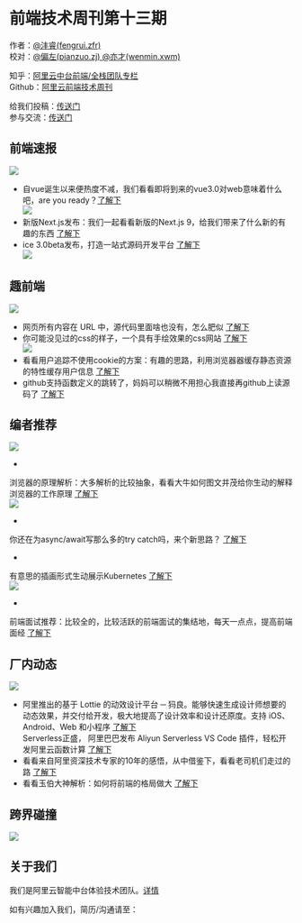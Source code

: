 # 前端技术周刊第十三期

作者：[@沣睿(fengrui.zfr) ](/fengrui.zfr) <br />
校对：[@偏左(pianzuo.zj) ](/pianzuo.zj) [@亦才(wenmin.xwm) ](/wenmin.xwm) 

知乎：[阿里云中台前端/全栈团队专栏](https://zhuanlan.zhihu.com/aliyun)<br />
Github：[阿里云前端技术周刊](https://github.com/aliyunfe/weekly)

给我们投稿：[传送门](https://github.com/aliyunfe/weekly/issues/new)<br />
参与交流：[传送门](https://github.com/aliyunfe/weekly/issues/5)

[]()<a name="b31ea060"></a>
## 前端速报

![](https://img.alicdn.com/tfs/TB1T43Fa4iH3KVjSZPfXXXBiVXa-2560-600.jpg#alt=)

- 自vue诞生以来便热度不减，我们看看即将到来的vue3.0对web意味着什么吧，are you ready？[了解下](https://mp.weixin.qq.com/s/5LxFhWv4cO6hAHlg3ax1Fg)<br />
![](https://intranetproxy.alipay.com/skylark/lark/0/2019/png/66258/1562900828227-0deae299-8ad3-4803-bf35-a361524120c1.png#alt=undefined)
- 新版Next.js发布：我们一起看看新版的Next.js 9，给我们带来了什么新的有趣的东西 [了解下](https://nextjs.org/blog/next-9)
- ice 3.0beta发布，打造一站式源码开发平台 [了解下](https://github.com/alibaba/ice/issues/2369)<br />
![](https://intranetproxy.alipay.com/skylark/lark/0/2019/png/66258/1562900876856-54cd3213-6219-4d5f-beeb-dd5c47d1a09d.png#alt=undefined)

[]()<a name="5fc44a5e"></a>
## 趣前端

![](https://img.alicdn.com/tfs/TB19FgGa3KG3KVjSZFLXXaMvXXa-2560-600.jpg#alt=)

- 网页所有内容在 URL 中，源代码里面啥也没有，怎么肥似 [了解下](https://jstrieb.github.io/urlpages/editor)
- 你可能没见过的css的样子，一个具有手绘效果的css网站 [了解下](https://www.getpapercss.com/docs/)<br />
![](https://intranetproxy.alipay.com/skylark/lark/0/2019/png/66258/1562900941340-1da1c715-9e5d-446d-b4f1-dfcf91f377e7.png#alt=undefined)
- 看看用户追踪不使用cookie的方案：有趣的思路，利用浏览器器缓存静态资源的特性缓存用户信息 [了解下](http://lucb1e.com/rp/cookielesscookies/)
- github支持函数定义的跳转了，妈妈可以稍微不用担心我直接再github上读源码了 [了解下](https://help.github.com/en/articles/navigating-code-on-github)

[]()<a name="232dbdc9"></a>
## 编者推荐

![](https://img.alicdn.com/tfs/TB11G3Ga2WG3KVjSZFPXXXaiXXa-2560-600.jpg#alt=)

- 
浏览器的原理解析：大多解析的比较抽象，看看大牛如何图文并茂给你生动的解释浏览器的工作原理 [了解下](https://mp.weixin.qq.com/s/X4yAFZBNLwaDUFYaR0Cn5g)<br />
![](https://intranetproxy.alipay.com/skylark/lark/0/2019/png/66258/1562901290970-b1d7dabd-dc3e-4eb9-95f0-b516c68c5410.png#alt=undefined)

- 
你还在为async/await写那么多的try catch吗，来个新思路？ [了解下](https://juejin.im/post/5d25b39bf265da1bb67a4176)

- 
有意思的插画形式生动展示Kubernetes [了解下](https://juejin.im/post/5d1b2a656fb9a07edc0b7058)<br />
![](https://intranetproxy.alipay.com/skylark/lark/0/2019/png/66258/1562901240431-3786d989-9375-46fc-a04b-a09aaeb60f9c.png#alt=undefined)

- 
前端面试推荐：比较全的，比较活跃的前端面试的集结地，每天一点点，提高前端面经 [了解下](https://github.com/Advanced-Frontend/Daily-Interview-Question)


[]()<a name="baa40a4d"></a>
## 厂内动态

![](https://img.alicdn.com/tfs/TB1GNoHa.uF3KVjSZK9XXbVtXXa-2560-600.jpg#alt=)

- 阿里推出的基于 Lottie 的动效设计平台 ─ 犸良。能够快速生成设计师想要的动态效果，并交付给开发，极大地提高了设计效率和设计还原度。支持 iOS、Android、Web 和小程序 [了解下](https://design.alipay.com/emotion)<br />
Serverless正盛， 阿里巴巴发布 Aliyun Serverless VS Code 插件，轻松开发阿里云函数计算 [了解下](https://mp.weixin.qq.com/s/K-ZB-DvZRA9S3OxBQ9PwZw)
- 看看来自阿里资深技术专家的10年的感悟，从中借鉴下，看看老司机们走过的路 [了解下](https://juejin.im/post/5cc3f9a06fb9a0323416504e)
- 看看玉伯大神解析：如何将前端的格局做大 [了解下](%E6%94%AF%E4%BB%98%E5%AE%9D%E7%8E%89%E4%BC%AF%EF%BC%9A%E4%BB%8E%E5%89%8D%E7%AB%AF%E5%88%B0%E4%BD%93%E9%AA%8C%EF%BC%8C%E5%A6%82%E4%BD%95%E6%8A%8A%E6%A0%BC%E5%B1%80%E5%81%9A%E5%A4%A7%EF%BC%9F)

[]()<a name="df686360"></a>
## 跨界碰撞

![](https://img.alicdn.com/tfs/TB11FUIa81D3KVjSZFyXXbuFpXa-2560-600.jpg#alt=)

[]()<a name="3b2e3653"></a>
## 关于我们

我们是阿里云智能中台体验技术团队。[详情](https://github.com/aliyunfe/weekly/blob/master/about.md)

如有兴趣加入我们，简历/沟通请至：
